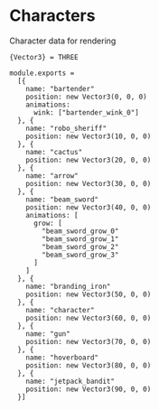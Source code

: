 Characters
==========

Character data for rendering

    {Vector3} = THREE
 
    module.exports =
      [{
        name: "bartender"
        position: new Vector3(0, 0, 0)
        animations: 
          wink: ["bartender_wink_0"]
      }, {
        name: "robo_sheriff"
        position: new Vector3(10, 0, 0)
      }, {
        name: "cactus"
        position: new Vector3(20, 0, 0)
      }, {
        name: "arrow"
        position: new Vector3(30, 0, 0)
      }, {
        name: "beam_sword"
        position: new Vector3(40, 0, 0)
        animations: [
          grow: [
            "beam_sword_grow_0"
            "beam_sword_grow_1"
            "beam_sword_grow_2"
            "beam_sword_grow_3"
          ]
        ]
      }, {
        name: "branding_iron"
        position: new Vector3(50, 0, 0)
      }, {
        name: "character"
        position: new Vector3(60, 0, 0)
      }, {
        name: "gun"
        position: new Vector3(70, 0, 0)
      }, {
        name: "hoverboard"
        position: new Vector3(80, 0, 0)
      }, {
        name: "jetpack_bandit"
        position: new Vector3(90, 0, 0)
      }]